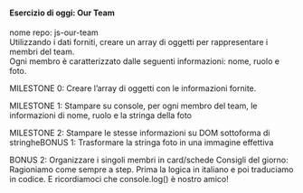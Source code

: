#### Esercizio di oggi: Our Team
nome repo: js-our-team <br>
Utilizzando i dati forniti, creare un array di oggetti per rappresentare i membri del team. <br>
Ogni membro è caratterizzato dalle seguenti informazioni: nome, ruolo e foto. <br>

MILESTONE 0: Creare l’array di oggetti con le informazioni fornite. <br>

MILESTONE 1: Stampare su console, per ogni membro del team, le informazioni di nome, ruolo e la stringa della foto <br>

MILESTONE 2: Stampare le stesse informazioni su DOM sottoforma di stringheBONUS 1: Trasformare la stringa foto in una immagine effettiva <br>

BONUS 2: Organizzare i singoli membri in card/schede Consigli del giorno: Ragioniamo come sempre a step. Prima la logica in italiano e poi traduciamo in codice. E ricordiamoci che console.log() è nostro amico!